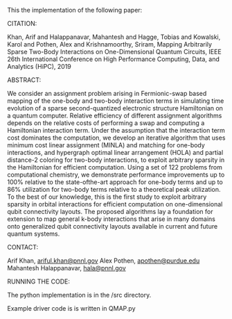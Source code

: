 This the implementation of the following paper:

CITATION:

Khan, Arif and Halappanavar, Mahantesh and Hagge, Tobias and Kowalski, Karol and Pothen, Alex and Krishnamoorthy, Sriram, Mapping Arbitrarily Sparse Two-Body Interactions on One-Dimensional Quantum Circuits, IEEE 26th International Conference on High Performance Computing, Data, and Analytics (HiPC), 2019

ABSTRACT: 

We consider an assignment problem arising in Fermionic-swap based mapping of the one-body and two-body interaction terms in simulating time evolution of a sparse second-quantized electronic structure Hamiltonian on a quantum computer. Relative efficiency of different assignment algorithms depends on the relative costs of performing a swap and computing a Hamiltonian interaction term. Under the assumption that the interaction term cost dominates the computation, we develop an iterative algorithm that uses minimum cost linear assignment (MINLA) and matching for one-body interactions, and hypergraph optimal linear arrangement (HOLA) and partial distance-2 coloring for two-body interactions, to exploit arbitrary sparsity in the Hamiltonian for efficient computation. Using a set of 122 problems from computational chemistry, we demonstrate performance improvements up to 100% relative to the state-ofthe-art approach for one-body terms and up to 86% utilization for two-body terms relative to a theoretical peak utilization. To the best of our knowledge, this is the first study to exploit arbitrary sparsity in orbital interactions for efficient computation on one-dimensional qubit connectivity layouts. The proposed algorithms lay a foundation for extension to map general k-body interactions that arise in many domains onto generalized qubit connectivity layouts available in current and future quantum systems.

CONTACT:

Arif Khan, ariful.khan@pnnl.gov Alex Pothen, apothen@purdue.edu Mahantesh Halappanavar, hala@pnnl.gov


RUNNING THE CODE:

The python implementation is in the /src directory.

Example driver code is is written in QMAP.py 
